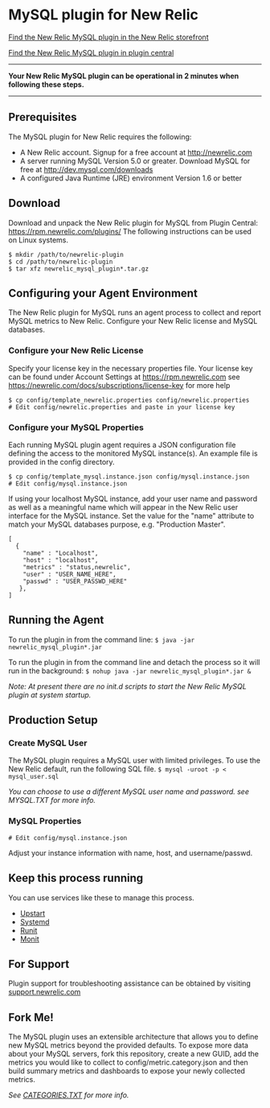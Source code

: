 # MySQL plugin for New Relic
[Find the New Relic MySQL plugin in the New Relic storefront](https://rpm.newrelic.com/plugins/new_relic_mysql/52)

[Find the New Relic MySQL plugin in plugin central](https://rpm.newrelic.com/extensions/com.newrelic.plugins.mysql.instance)

----
**Your New Relic MySQL plugin can be operational in 2 minutes when following these steps.**

----
## Prerequisites
The MySQL plugin for New Relic requires the following:

- A New Relic account. Signup for a free account at http://newrelic.com
- A server running MySQL Version 5.0 or greater. Download MySQL for free at http://dev.mysql.com/downloads
- A configured Java Runtime (JRE) environment Version 1.6 or better

## Download
Download and unpack the New Relic plugin for MySQL from Plugin Central: https://rpm.newrelic.com/plugins/
The following instructions can be used on Linux systems.

    $ mkdir /path/to/newrelic-plugin
    $ cd /path/to/newrelic-plugin
    $ tar xfz newrelic_mysql_plugin*.tar.gz

## Configuring your Agent Environment
The New Relic plugin for MySQL runs an agent process to collect and report MySQL metrics to New Relic. Configure your New Relic license and MySQL databases.

### Configure your New Relic License
Specify your license key in the necessary properties file.
Your license key can be found under Account Settings at https://rpm.newrelic.com see https://newrelic.com/docs/subscriptions/license-key for more help

    $ cp config/template_newrelic.properties config/newrelic.properties
    # Edit config/newrelic.properties and paste in your license key

### Configure your MySQL Properties
Each running MySQL plugin agent requires a JSON configuration file defining the access to the monitored MySQL instance(s). An example file is provided in the config directory.

    $ cp config/template_mysql.instance.json config/mysql.instance.json
    # Edit config/mysql.instance.json

If using your localhost MySQL instance, add your user name and password as well as a meaningful name which will appear in the New Relic user interface for the MySQL instance. Set the value for the "name" attribute to match your MySQL databases purpose, e.g. "Production Master". 

    [
      {
        "name" : "Localhost",
        "host" : "localhost",
        "metrics" : "status,newrelic",
        "user" : "USER_NAME_HERE",
        "passwd" : "USER_PASSWD_HERE"
       },
    ]

## Running the Agent
To run the plugin in from the command line: 
`$ java -jar newrelic_mysql_plugin*.jar`

To run the plugin in from the command line and detach the process so it will run in the background:
`$ nohup java -jar newrelic_mysql_plugin*.jar &`

*Note: At present there are no init.d scripts to start the New Relic MySQL plugin at system startup.*

## Production Setup

### Create MySQL User
The MySQL plugin requires a MySQL user with limited privileges. To use the New Relic default, run the following SQL file.
`$ mysql -uroot -p < mysql_user.sql`

*You can choose to use a different MySQL user name and password. see MYSQL.TXT for more info.*

### MySQL Properties
`# Edit config/mysql.instance.json`

Adjust your instance information with name, host, and username/passwd.

## Keep this process running
You can use services like these to manage this process.

- [Upstart](http://upstart.ubuntu.com/)
- [Systemd](http://www.freedesktop.org/wiki/Software/systemd/)
- [Runit](http://smarden.org/runit/)
- [Monit](http://mmonit.com/monit/)

## For Support
Plugin support for troubleshooting assistance can be obtained by visiting [support.newrelic.com](https://support.newrelic.com)

## Fork Me!
The MySQL plugin uses an extensible architecture that allows you to define new MySQL metrics beyond the provided defaults. To expose more data about your MySQL servers, fork this repository, create a new GUID, add the metrics you would like to collect to config/metric.category.json and then build summary metrics and dashboards to expose your newly collected metrics.

*See [CATEGORIES.TXT](https://github.com/newrelic-platform/newrelic_mysql_java_plugin/blob/master/CATEGORIES.TXT) for more info.*

